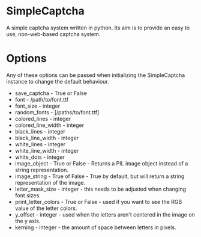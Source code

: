 SimpleCaptcha
=============

A simple captcha system written in python.  Its aim is to provide an easy to use, non-web-based captcha system.

Options
=======

Any of these options can be passed when initializing the SimpleCaptcha instance to change the default behaviour.

* save_captcha - True or False
* font - /path/to/font.ttf
* font_size - integer
* random_fonts - [/paths/to/font.ttf]
* colored_lines - integer
* colored_line_width - integer
* black_lines - integer
* black_line_width - integer
* white_lines - integer
* white_line_width - integer
* white_dots - integer
* image_object - True or False - Returns a PIL image object instead of a string representation.
* image_string - True of False - True by default, but will return a string representation of the image.
* letter_mask_size - integer - this needs to be adjusted when changing font sizes.
* print_letter_colors - True or False - used if you want to see the RGB value of the letter colors.
* y_offset - integer - used when the letters aren't centered in the image on the y axis.
* kerning - integer - the amount of space between letters in pixels.
